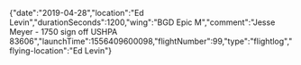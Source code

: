{"date":"2019-04-28","location":"Ed Levin","durationSeconds":1200,"wing":"BGD Epic M","comment":"Jesse Meyer - 1750 sign off USHPA 83606","launchTime":1556409600098,"flightNumber":99,"type":"flightlog","flying-location":"Ed Levin"}
